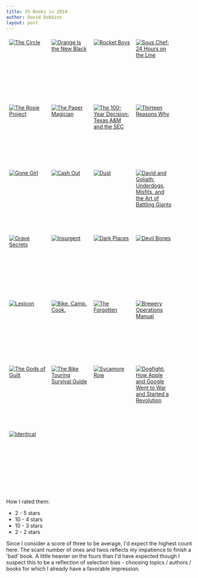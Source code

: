 ```yaml
---
title: 25 Books in 2014
author: David Dobbins
layout: post
---
```


<style type="text/css" media="screen">
.gr_grid_container a {
  float: left;
  width: 98px;
  height: 160px;
  padding: 8px 8px;
  overflow: hidden;
}
</style>
<p class="gr_grid_container">
    <a href="https://www.goodreads.com/book/show/18302455-the-circle" title="The Circle"><img alt="The Circle" border="0" src="https://d.gr-assets.com/books/1376419833m/18302455.jpg" /></a>
    <a href="https://www.goodreads.com/book/show/6314763-orange-is-the-new-black" title="Orange Is the New Black"><img alt="Orange Is the New Black" border="0" src="https://d.gr-assets.com/books/1320520714m/6314763.jpg" /></a>
    <a href="https://www.goodreads.com/book/show/96642.Rocket_Boys" title="Rocket Boys (Coalwood #1)"><img alt="Rocket Boys" border="0" src="https://d.gr-assets.com/books/1320533768m/96642.jpg" /></a>
    <a href="https://www.goodreads.com/book/show/18142414-sous-chef" title="Sous Chef: 24 Hours on the Line"><img alt="Sous Chef: 24 Hours on the Line" border="0" src="https://d.gr-assets.com/books/1383336895m/18142414.jpg" /></a>
    <a href="https://www.goodreads.com/book/show/16181775-the-rosie-project" title="The Rosie Project (Don Tillman #1)"><img alt="The Rosie Project" border="0" src="https://d.gr-assets.com/books/1371651741m/16181775.jpg" /></a>
    <a href="https://www.goodreads.com/book/show/20727654-the-paper-magician" title="The Paper Magician (The Paper Magician Trilogy, #1)"><img alt="The Paper Magician" border="0" src="https://d.gr-assets.com/books/1405618531m/20727654.jpg" /></a>
    <a href="https://www.goodreads.com/book/show/23322730-the-100-year-decision" title="The 100-Year Decision: Texas A&M and the SEC"><img alt="The 100-Year Decision: Texas A&M and the SEC" border="0" src="https://s.gr-assets.com/assets/nophoto/book/111x148-c93ac9cca649f584bf7c2539d88327a8.png" /></a>
    <a href="https://www.goodreads.com/book/show/1217100.Thirteen_Reasons_Why" title="Thirteen Reasons Why"><img alt="Thirteen Reasons Why" border="0" src="https://d.gr-assets.com/books/1333822506m/1217100.jpg" /></a>
    <a href="https://www.goodreads.com/book/show/19288043-gone-girl" title="Gone Girl"><img alt="Gone Girl" border="0" src="https://d.gr-assets.com/books/1397056917m/19288043.jpg" /></a>
    <a href="https://www.goodreads.com/book/show/13623919-cash-out" title="Cash Out"><img alt="Cash Out" border="0" src="https://d.gr-assets.com/books/1339109059m/13623919.jpg" /></a>
    <a href="https://www.goodreads.com/book/show/17707654-dust" title="Dust (Kay Scarpetta #21)"><img alt="Dust" border="0" src="https://d.gr-assets.com/books/1376882052m/17707654.jpg" /></a>
    <a href="https://www.goodreads.com/book/show/15751404-david-and-goliath" title="David and Goliath: Underdogs, Misfits, and the Art of Battling Giants"><img alt="David and Goliath: Underdogs, Misfits, and the Art of Battling Giants" border="0" src="https://d.gr-assets.com/books/1391813567m/15751404.jpg" /></a>
    <a href="https://www.goodreads.com/book/show/281350.Grave_Secrets" title="Grave Secrets (Temperance Brennan, #5)"><img alt="Grave Secrets" border="0" src="https://d.gr-assets.com/books/1407253266m/281350.jpg" /></a>
    <a href="https://www.goodreads.com/book/show/11735983-insurgent" title="Insurgent (Divergent, #2)"><img alt="Insurgent" border="0" src="https://d.gr-assets.com/books/1325667729m/11735983.jpg" /></a>
    <a href="https://www.goodreads.com/book/show/5886881-dark-places" title="Dark Places"><img alt="Dark Places" border="0" src="https://d.gr-assets.com/books/1354988288m/5886881.jpg" /></a>
    <a href="https://www.goodreads.com/book/show/2095583.Devil_Bones" title="Devil Bones (Temperance Brennan, #11)"><img alt="Devil Bones" border="0" src="https://d.gr-assets.com/books/1388258845m/2095583.jpg" /></a>
    <a href="https://www.goodreads.com/book/show/16158596-lexicon" title="Lexicon"><img alt="Lexicon" border="0" src="https://d.gr-assets.com/books/1356080172m/16158596.jpg" /></a>
    <a href="https://www.goodreads.com/book/show/20504531-bike-camp-cook" title="Bike. Camp. Cook."><img alt="Bike. Camp. Cook." border="0" src="https://d.gr-assets.com/books/1389357371m/20504531.jpg" /></a>
    <a href="https://www.goodreads.com/book/show/15842230-the-forgotten" title="The Forgotten (John Puller, #2)"><img alt="The Forgotten" border="0" src="https://d.gr-assets.com/books/1350923777m/15842230.jpg" /></a>
    <a href="https://www.goodreads.com/book/show/20348910-brewery-operations-manual" title="Brewery Operations Manual"><img alt="Brewery Operations Manual" border="0" src="https://s.gr-assets.com/assets/nophoto/book/111x148-c93ac9cca649f584bf7c2539d88327a8.png" /></a>
    <a href="https://www.goodreads.com/review/show/854958314?utm_medium=api&amp;utm_source=grid_widget" title="The Gods of Guilt (Mickey Haller, #5)"><img alt="The Gods of Guilt" border="0" src="https://d.gr-assets.com/books/1362529630m/17333227.jpg"></a>
    <a href="https://www.goodreads.com/review/show/791298654?utm_medium=api&amp;utm_source=grid_widget" title="The Bike Touring Survival Guide"><img alt="The Bike Touring Survival Guide" border="0" src="https://d.gr-assets.com/books/1304832619m/11321073.jpg"></a>
    <a href="https://www.goodreads.com/review/show/829827928?utm_medium=api&amp;utm_source=grid_widget" title="Sycamore Row (Jake Brigance, #2)"><img alt="Sycamore Row" border="0" src="https://d.gr-assets.com/books/1375888633m/17288661.jpg"></a>
    <a href="https://www.goodreads.com/review/show/812769891?utm_medium=api&amp;utm_source=grid_widget" title="Dogfight: How Apple and Google Went to War and Started a Revolution"><img alt="Dogfight: How Apple and Google Went to War and Started a Revolution" border="0" src="https://d.gr-assets.com/books/1368362829m/17332226.jpg"></a>
    <a href="https://www.goodreads.com/review/show/791298134?utm_medium=api&amp;utm_source=grid_widget" title="Identical (Kindle County Legal Thriller, #9)"><img alt="Identical" border="0" src="https://d.gr-assets.com/books/1368423446m/17333441.jpg"></a>
    <br style="clear: both" />
</p>

How I rated them:

  *  2 - 5 stars
  *  10 - 4 stars
  *  10 - 3 stars
  *  2 - 2 stars

Since I consider a score of three to be average, I'd expect the highest count here.  The scant number of ones and twos reflects my impatience to finish a 'bad' book.  A little heavier on the fours than I'd have expected though I suspect this to be a reflection of selection bias - choosing topics / authors / books for which I already have a favorable impression.
  
